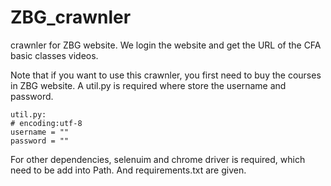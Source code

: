 # ZBG_crawnler
crawnler for ZBG website.
We login the website and get the URL of the CFA basic classes videos.

Note that if you want to use this crawnler, you first need to buy the courses in ZBG website. 
A util.py is required where store the username and password.

```
util.py:
# encoding:utf-8
username = ""
password = ""
```

For other dependencies, selenuim and chrome driver is required, which need to be add into Path. And requirements.txt are given.
